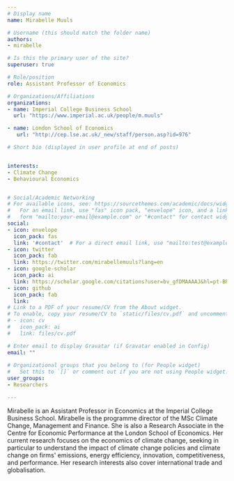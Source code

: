 ```yaml
---
# Display name
name: Mirabelle Muuls

# Username (this should match the folder name)
authors:
- mirabelle

# Is this the primary user of the site?
superuser: true

# Role/position
role: Assistant Professor of Economics

# Organizations/Affiliations
organizations:
- name: Imperial College Business School
  url: "https://www.imperial.ac.uk/people/m.muuls"

- name: London School of Economics  
   url: "http://cep.lse.ac.uk/_new/staff/person.asp?id=976"

# Short bio (displayed in user profile at end of posts)


interests:
- Climate Change
- Behavioural Economics


# Social/Academic Networking
# For available icons, see: https://sourcethemes.com/academic/docs/widgets/#icons
#   For an email link, use "fas" icon pack, "envelope" icon, and a link in the
#   form "mailto:your-email@example.com" or "#contact" for contact widget.
social:
- icon: envelope
  icon_pack: fas
  link: '#contact'  # For a direct email link, use "mailto:test@example.org".
- icon: twitter
  icon_pack: fab
  link: https://twitter.com/mirabellemuuls?lang=en
- icon: google-scholar
  icon_pack: ai
  link: https://scholar.google.com/citations?user=bv_gfDMAAAAJ&hl=pt-BR
- icon: github
  icon_pack: fab
  link: 
# Link to a PDF of your resume/CV from the About widget.
# To enable, copy your resume/CV to `static/files/cv.pdf` and uncomment the lines below.  
# - icon: cv
#   icon_pack: ai
#   link: files/cv.pdf

# Enter email to display Gravatar (if Gravatar enabled in Config)
email: ""
  
# Organizational groups that you belong to (for People widget)
#   Set this to `[]` or comment out if you are not using People widget.  
user_groups:
- Researchers

---
```


Mirabelle is an Assistant Professor in Economics at the Imperial College Business School. Mirabelle is the programme director of the MSc Climate Change, Management and Finance. She is also a Research Associate in the Centre for Economic Performance at the London School of Economics.  Her current research focuses on the economics of climate change, seeking in particular to understand the impact of climate change policies and climate change on firms' emissions, energy efficiency, innovation, competitiveness, and performance. Her research interests also cover international trade and globalisation.